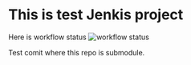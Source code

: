 # This is test Jenkis project

Here is workflow status
![workflow status](https://github.com/jernejp21/Jenkins_test/actions/workflows/Build_command.yml/badge.svg)

Test comit where this repo is submodule.